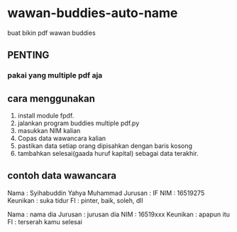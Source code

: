 # wawan-buddies-auto-name
buat bikin pdf wawan buddies

## PENTING
### pakai yang multiple pdf aja

## cara menggunakan
1. install module fpdf.
2. jalankan program buddies multiple pdf.py
3. masukkan NIM kalian
4. Copas data wawancara kalian
5. pastikan data setiap orang dipisahkan dengan baris kosong
6. tambahkan selesai(gaada huruf kapital) sebagai data terakhir.

## contoh data wawancara

Nama : Syihabuddin Yahya Muhammad
Jurusan : IF
NIM : 16519275
Keunikan : suka tidur
FI : pinter, baik, soleh, dll

Nama : nama dia
Jurusan : jurusan dia
NIM : 16519xxx
Keunikan : apapun itu
FI : terserah kamu
selesai



